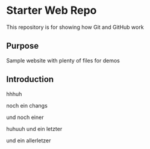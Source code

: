 # Starter Web Repo

This repository is for showing how Git and GitHub work

## Purpose

Sample website with plenty of files for demos

## Introduction
hhhuh

noch ein changs


und noch einer



huhuuh
und ein letzter


und ein allerletzer